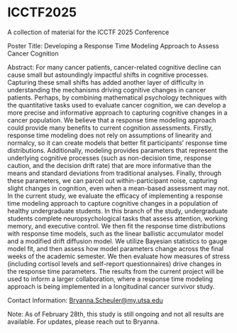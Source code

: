 # ICCTF2025
A collection of material for the ICCTF 2025 Conference

Poster Title: Developing a Response Time Modeling Approach to Assess Cancer Cognition

Abstract: For many cancer patients, cancer-related cognitive decline can cause small but astoundingly impactful shifts in cognitive processes. Capturing these small shifts has added another layer of difficulty in understanding the mechanisms driving cognitive changes in cancer patients. Perhaps, by combining mathematical psychology techniques with the quantitative tasks used to evaluate cancer cognition, we can develop a more precise and informative approach to capturing cognitive changes in a cancer population. We believe that a response time modeling approach could provide many benefits to current cognition assessments. Firstly, response time modeling does not rely on assumptions of linearity and normalcy, so it can create models that better fit participants’ response time distributions. Additionally, modeling provides parameters that represent the underlying cognitive processes (such as non-decision time, response caution, and the decision drift rate) that are more informative than the means and standard deviations from traditional analyses. Finally, through these parameters, we can parcel out within-participant noise, capturing slight changes in cognition, even when a mean-based assessment may not. In the current study, we evaluate the efficacy of implementing a response time modeling approach to capture cognitive changes in a population of healthy undergraduate students. In this branch of the study, undergraduate students complete neuropsychological tasks that assess attention, working memory, and executive control. We then fit the response time distributions with response time models, such as the linear ballistic accumulator model and a modified drift diffusion model. We utilize Bayesian statistics to gauge model fit, and then assess how model parameters change across the final weeks of the academic semester. We then evaluate how measures of stress (including cortisol levels and self-report questionnaires) drive changes in the response time parameters. The results from the current project will be used to inform a larger collaboration, where a response time modeling approach is being implemented in a longitudinal cancer survivor study.

Contact Information: Bryanna.Scheuler@my.utsa.edu

Note: As of February 28th, this study is still ongoing and not all results are available. For updates, please reach out to Bryanna.
